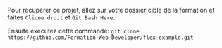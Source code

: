 Pour récupérer ce projet, allez sur votre dossier cible de la formation et faites `Clique droit` et `Git Bash Here`.

Ensuite executez cette commande:
`git clone https://github.com/Formation-Web-Developer/flex-example.git`